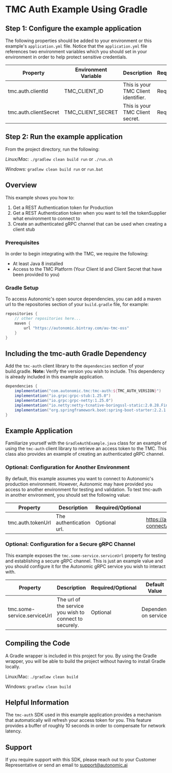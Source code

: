 # TMC Auth Example Using Gradle

## Step 1: Configure the example application

The following properties should be added to your environment or this example's `application.yml` file. Notice that the `application.yml` file references two environment variables which you should set in your environment in order to help protect sensitive credentials.

|Property|Environment Variable|Description|Required/Optional|
|------|------|------|-----------------------|
|tmc.auth.clientId|TMC_CLIENT_ID|This is your TMC Client identifier.|Required|
|tmc.auth.clientSecret|TMC_CLIENT_SECRET|This is your TMC Client secret.|Required|

## Step 2: Run the example application

From the project directory, run the following:

*Linux/Mac:* `./gradlew clean build run` or `./run.sh`

*Windows:* `gradlew clean build run` or `run.bat`

## Overview

This example shows you how to:

 1. Get a REST Authentication token for Production
 2. Get a REST Authentication token when you want to tell the tokenSupplier what environment to connect to
 3. Create an authenticated gRPC channel that can be used when creating a client stub

### Prerequisites

In order to begin integrating with the TMC, we require the following:

- At least Java 8 installed
- Access to the TMC Platform (Your Client Id and Client Secret that have been provided to you)

### Gradle Setup

To access Autonomic's open source dependencies, you can add a maven url to the repositories section of your `build.gradle` file, for example:

```groovy
repositories {
    // other repositories here...
    maven {
        url "https://autonomic.bintray.com/au-tmc-oss"
    }
}
```

## Including the tmc-auth Gradle Dependency

Add the `tmc-auth` client library to the `dependencies` section of your build.gradle. **Note:** Verify the version you wish to include. This dependency is already included in this example application.

```groovy
dependencies {
    implementation("com.autonomic.tmc:tmc-auth:${TMC_AUTH_VERSION}")
    implementation("io.grpc:grpc-stub:1.25.0")
    implementation("io.grpc:grpc-netty:1.25.0")
    implementation("io.netty:netty-tcnative-boringssl-static:2.0.28.Final")
    implementation("org.springframework.boot:spring-boot-starter:2.2.1.RELEASE")
}
```

## Example Application

Familiarize yourself with the `GradleAuthExample.java` class for an example of using the `tmc-auth` client library to retrieve an access token to the TMC. This class also provides an example of creating an authenticated gRPC channel.

### Optional: Configuration for Another Environment

By default, this example assumes you want to connect to Autonomic's production environment.  However, Autonomic may have provided you access to another environment for testing and validation. To test tmc-auth in another environment, you should set the following value:

Property|Description|Required/Optional|Default Value|
|------|------|-----------------------|------|
|tmc.auth.tokenUrl|The authentication url.|Optional|https://accounts.autonomic.ai/auth/realms/iam/protocol/openid-connect/token|

### Optional: Configuration for a Secure gRPC Channel

This example exposes the `tmc.some-service.serviceUrl` property for testing and establishing a secure gRPC channel. This is just an example value and you should configure it for the Autonomic gRPC service you wish to interact with.

Property|Description|Required/Optional|Default Value|
|------|------|-----------------------|------|
|tmc.some-service.serviceUrl|The url of the service you wish to connect to securely.|Optional| Dependent on service. |

## Compiling the Code

A Gradle wrapper is included in this project for you. By using the Gradle wrapper, you will be able to build the project without having to install Gradle locally.

Linux/Mac: `./gradlew clean build`

Windows: `gradlew clean build`

## Helpful Information

The `tmc-auth` SDK used in this example application provides a mechanism that automatically will refresh your access token for you. This feature provides a buffer of roughly 10 seconds in order to compensate for network latency.

## Support

If you require support with this SDK, please reach out to your Customer Representative or send an email to support@autonomic.ai
